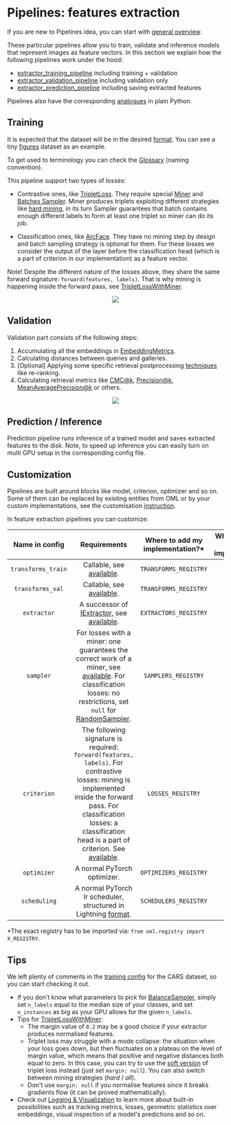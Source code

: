 # Pipelines: features extraction

If you are new to Pipelines idea, you can start with
[general overview](https://open-metric-learning.readthedocs.io/en/latest/oml/pipelines_general.html).

These particular pipelines allow you to train, validate and inference models that represent images as feature vectors.
In this section we explain how the following pipelines work under the hood:
* [extractor_training_pipeline](https://open-metric-learning.readthedocs.io/en/latest/contents/lightning.html#extractor-training-pipeline) including training + validation
* [extractor_validation_pipeline](https://open-metric-learning.readthedocs.io/en/latest/contents/lightning.html#extractor-validation-pipeline) including validation only
* [extractor_prediction_pipeline](https://open-metric-learning.readthedocs.io/en/latest/contents/lightning.html#extractor-prediction-pipeline) including saving extracted features

Pipelines also have the corresponding [analogues](https://open-metric-learning.readthedocs.io/en/latest/feature_extraction/python_examples.html) in plain Python.

## Training

It is expected that the dataset will be in the desired
[format](https://open-metric-learning.readthedocs.io/en/latest/oml/data.html).
You can see a tiny
[figures](https://drive.google.com/drive/folders/1plPnwyIkzg51-mLUXWTjREHgc1kgGrF4?usp=share_link)
dataset as an example.

To get used to terminology you can check the
[Glossary](https://github.com/OML-Team/open-metric-learning#faq)
(naming convention).


This pipeline support two types of losses:
* Contrastive ones, like [TripletLoss](https://open-metric-learning.readthedocs.io/en/latest/contents/losses.html#tripletlosswithminer).
  They require special
  [Miner](https://open-metric-learning.readthedocs.io/en/latest/contents/miners.html)
  and
  [Batches Sampler](https://open-metric-learning.readthedocs.io/en/latest/contents/samplers.html).
  Miner produces triplets exploiting different strategies like
  [hard mining](https://open-metric-learning.readthedocs.io/en/latest/contents/miners.html#hardtripletsminer),
  in its turn Sampler guarantees that batch contains enough
  different labels to form at least one triplet so miner can do its job.

* Classification ones, like [ArcFace](https://open-metric-learning.readthedocs.io/en/latest/contents/losses.html#arcfaceloss).
  They have no mining step by design and batch sampling strategy is optional for them.
  For these losses we consider the output of the layer before the classification head (which is a part of criterion in our implementation)
  as a feature vector.

Note! Despite the different nature of the losses above, they share the same forward signature: `forward(features, labels)`.
That is why mining is happening inside the forward pass, see
[TripletLossWithMiner](https://open-metric-learning.readthedocs.io/en/latest/contents/losses.html#tripletlosswithminer).


<div align="center">
<img src="https://i.ibb.co/FYNkbbg/extractor-train.png">
<div align="left">


## Validation

Validation part consists of the following steps:
1. Accumulating all the embeddings in [EmbeddingMetrics](https://open-metric-learning.readthedocs.io/en/latest/contents/metrics.html#embeddingmetrics).
2. Calculating distances between queries and galleries.
3. [Optional] Applying some specific retrieval postprocessing [techniques](https://open-metric-learning.readthedocs.io/en/latest/contents/postprocessing.html) like re-ranking.
4. Calculating retrieval metrics like
   [CMC@k](https://open-metric-learning.readthedocs.io/en/latest/contents/metrics.html#calc-cmc),
   [Precision@k](https://open-metric-learning.readthedocs.io/en/latest/contents/metrics.html#calc-precision),
   [MeanAveragePrecision@k](https://open-metric-learning.readthedocs.io/en/latest/contents/metrics.html#calc-map)
   or others.

<div align="center">
<img src="https://i.ibb.co/kcVb7YH/extractor-validation.png">
<div align="left">


## Prediction / Inference

Prediction pipeline runs inference of a trained model and saves extracted features to the disk.
Note, to speed up inference you can easily turn on multi GPU setup in the corresponding config file.

## Customization

Pipelines are built around blocks like model, criterion, optimizer and so on.
Some of them can be replaced by existing entities from OML or by your custom implementations, see the customisation
[instruction](https://open-metric-learning.readthedocs.io/en/latest/oml/pipelines_general.html#how-to-use-my-own-implementation-of-loss-model-etc).

In feature extraction pipelines you can customize:

|   Name in config   |                                                                                                                                                                    Requirements                                                                                                                                                                    | Where to add my implementation?*  |                         Where to find the existing implementations?                          |
|:------------------:|:--------------------------------------------------------------------------------------------------------------------------------------------------------------------------------------------------------------------------------------------------------------------------------------------------------------------------------------------------:|:---------------------------------:|:--------------------------------------------------------------------------------------------:|
| `transforms_train` |                                                                                                                    Callable, see [available](https://github.com/OML-Team/open-metric-learning/tree/main/oml/transforms/images).                                                                                                                    |       `TRANSFORMS_REGISTRY`       | [configs](https://github.com/OML-Team/open-metric-learning/tree/main/oml/configs/transforms) |
|  `transforms_val`  |                                                                                                                    Callable, see [available](https://github.com/OML-Team/open-metric-learning/tree/main/oml/transforms/images).                                                                                                                    |       `TRANSFORMS_REGISTRY`       | [configs](https://github.com/OML-Team/open-metric-learning/tree/main/oml/configs/transforms) |
|    `extractor`     |                                                                A successor of [IExtractor](https://open-metric-learning.readthedocs.io/en/latest/contents/interfaces.html#iextractor), see [available](https://open-metric-learning.readthedocs.io/en/latest/contents/models.html).                                                                |       `EXTRACTORS_REGISTRY`       |   [configs](https://github.com/OML-Team/open-metric-learning/tree/main/oml/configs/model)    |
|     `sampler`      | For losses with a miner: one guarantees the correct work of a miner, see [available](https://open-metric-learning.readthedocs.io/en/latest/contents/samplers.html). For classification losses: no restrictions, set `null` for [RandomSampler](https://pytorch.org/docs/stable/data.html?highlight=random+sampler#torch.utils.data.RandomSampler). |        `SAMPLERS_REGISTRY`        |  [configs](https://github.com/OML-Team/open-metric-learning/tree/main/oml/configs/sampler)   |
|    `criterion`     |                   The following signature is required: `forward(features, labels)`. For contrastive losses: mining is implemented inside the forward pass. For classification losses: a classification head is a part of criterion. See [available](https://open-metric-learning.readthedocs.io/en/latest/contents/losses.html).                   |         `LOSSES_REGISTRY`         | [configs](https://github.com/OML-Team/open-metric-learning/tree/main/oml/configs/criterion)  |
|    `optimizer`     |                                                                                                                                                            A normal PyTorch optimizer.                                                                                                                                                             |       `OPTIMIZERS_REGISTRY`       | [configs](https://github.com/OML-Team/open-metric-learning/tree/main/oml/configs/optimizer)  |
|    `scheduling`    |                                                                                 A normal PyTorch lr scheduler, structured in Lightning [format](https://github.com/OML-Team/open-metric-learning/blob/main/tests/test_runs/test_pipelines/configs/train.yaml#L51).                                                                                 |       `SCHEDULERS_REGISTRY`       | [configs](https://github.com/OML-Team/open-metric-learning/tree/main/oml/configs/scheduler)  |

*The exact registry has to be imported via: `from oml.registry import X_REGISTRY`.

## Tips

We left plenty of comments in the [training config](https://github.com/OML-Team/open-metric-learning/blob/main/pipelines/features_extraction/extractor_cars/train_cars.yaml)
for the CARS dataset, so you can start checking it out.


* If you don't know what parameters to pick for
  [BalanceSampler](https://open-metric-learning.readthedocs.io/en/latest/contents/samplers.html#balancesampler),
  simply set `n_labels` equal to the median size of your classes, and set `n_instances` as big as your GPU allows for the given `n_labels`.
* Tips for [TripletLossWithMiner](https://open-metric-learning.readthedocs.io/en/latest/contents/losses.html#tripletlosswithminer):
  * The margin value of `0.2` may be a good choice if your extractor produces normalised features.
  * Triplet loss may struggle with a mode collapse: the situation when your loss goes down,
    but then fluctuates on a plateau on the level of margin value, which means that positive and negative distances both equal to zero.
    In this case, you can try to use the [soft version](https://arxiv.org/abs/1703.07737) of triplet loss instead (just set `margin: null`).
    You can also switch between mining strategies (*hard* / *all*).
  * Don't use `margin: null` if you normalise features since it breaks gradients flow (it can be proved mathematically).
* Check out [Logging & Visualization](https://open-metric-learning.readthedocs.io/en/latest/oml/logging.html) to learn more
  about built-in possibilities such as
  tracking metrics, losses, geometric statistics over embeddings, visual inspection of a model's predictions and so on.
